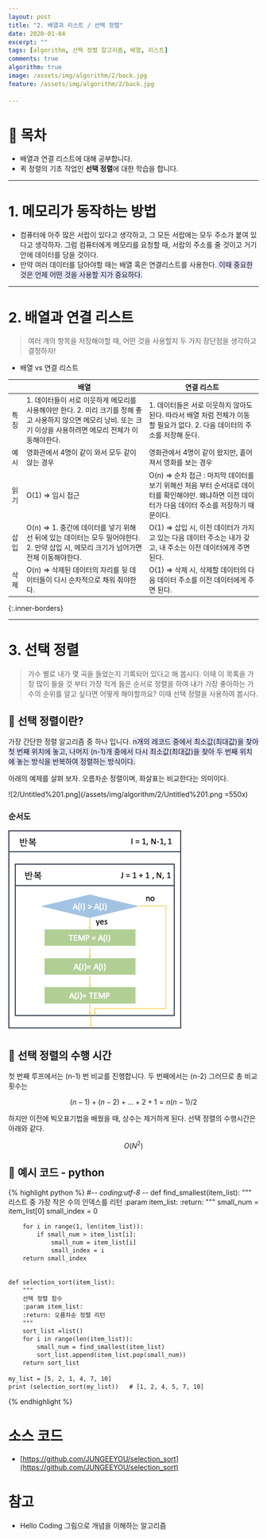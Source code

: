 ```yaml
---
layout: post
title: "2. 배열과 리스트 / 선택 정렬"
date: 2020-01-04
excerpt: ""
tags: [algorithm, 선택 정렬 알고리즘, 배열, 리스트]
comments: true
algorithm: true
image: /assets/img/algorithm/2/back.jpg
feature: /assets/img/algorithm/2/back.jpg

---
```


# 👀 목차

- 배열과 연결 리스트에 대해 공부합니다.
- 퀵 정렬의 기초 작업인 **선택 정렬**에 대한 학습을 합니다.

---

# 1. 메모리가 동작하는 방법

- 컴퓨터에 아주 많은 서랍이 있다고 생각하고, 그 모든 서랍에는 모두 주소가 붙여 있다고 생각하자. 그럼 컴퓨터에게 메모리를 요청할 때, 서랍의 주소를 줄 것이고 거기 안에 데이터를 담을 것이다.
- 만약 여러 데이터를 담아야할 때는 배열 혹은 연결리스트를 사용한다.<span style="background-color: #e6e6ff; font-clolr: #000000"> 이때 중요한 것은 언제 어떤 것을 사용할 지가 중요하다.</span>

---

# 2. 배열과 연결 리스트

> 여러 개의 항목을 저장해야할 때, 어떤 것을 사용할지 두 가지 장단점을 생각하고 결정하자!

 - 배열 vs 연결 리스트 
 
 |  |  배열 | 연결 리스트 | 
 |----------|----------|----------|
 | 특징 | 1. 데이터들이 서로 이웃하게 메모리를 사용해야만 한다.  2.  미리 크기를 정해 좋고 사용하지 않으면 메모리 낭비. 또는 크기 이상을 사용하려면 메모리 전체가 이동해야한다. | 1. 데이터들은 서로 이웃하지 않아도 된다.  따라서 배열 처럼 전체가 이동할 필요가 없다. 2. 다음 데이터의 주소를 저장해 둔다.   |
 | 예시 | 영화관에서 4명이 같이 와서 모두 같이 앉는 경우  | 영화관에서 4명이 같이 왔지만, 흩어져서 영화를 보는 경우   |
 | 읽기 | O(1)  ⇒ 임시 접근   | O(n)  ⇒ 순차 접근 : 마지막 데이터를 보기 위해선 처음 부터 순서대로 데이터를 확인해야만. 왜냐하면 이전 데이터가 다음 데이터 주소를 저장하기 때문이다.   |
 | 삽입  | O(n) ⇒ 1. 중간에 데이터를 넣기 위해선 뒤에 있는 데이터는 모두 밀어야한다. 2. 만약 삽입 시, 메모리 크기가 넘어가면 전체 이동해야한다.  | O(1) ⇒ 삽입 시, 이전 데이터가 가지고 있는 다음 데이터 주소는 내가 갖고, 내 주소는 이전 데이터에게 주면 된다.  |
 | 삭제  | O(n)  ⇒ 삭제된 데이터의 자리를 뒷 데이터들이 다시 순차적으로 채워 줘야한다.  |  O(1) ⇒ 삭제 시, 삭제할 데이터의 다음 데이터 주소를 이전 데이터에게 주면 된다.   |
 {:.inner-borders}

---

# 3. 선택 정렬

> 가수 별로 내가 몇 곡을 들었는지 기록되어 있다고 해 봅시다. 이때 이 목록을 가장 많이 들을 것 부터 가장 적게 들은 순서로 정렬을 하여 내가 가장 좋아하는 가수의 순위를 알고 싶다면 어떻게 해야할까요? 이때 선택 정렬을 사용하여 봅시다.


## 🔹 선택 정렬이란?

가장 간단한 정렬 알고리즘 중 하나 입니다. <span style="background-color: #e6e6ff; font-clolr: #000000"> n개의 레코드 중에서 최소값(최대값)을 찾아 첫 번째 위치에 놓고, 나머지 (n-1)개 중에서 다시 최소값(최대값)을 찾아 두 번째 위치에 놓는 방식을 반복하여 정렬하는 방식이다. </span>

아래의 예제를 살펴 보자. 오름차순 정렬이며, 화살표는 비교한다는 의미이다. 

![2/Untitled%201.png](/assets/img/algorithm/2/Untitled%201.png =550x)

### 순서도

![2/Untitled%202.png](/assets/img/algorithm/2/Untitled%202.png)

## 🔹 선택 정렬의 수행 시간

첫 번째 루프에서는 (n-1) 번 비교를 진행합니다. 두 번째에서는 (n-2) 그러므로 총 비교 횟수는 

$$(n-1) + (n-2) + ... + 2 + 1  = n(n-1)/2$$

하지만 이전에 빅오표기법을 배웠을 때, 상수는 제거하게 된다.  선택 정렬의 수행시간은 아래와 같다. 

$$O(N^2) $$

## 🔹  예시 코드 - python
{% highlight python %}
    #-*- coding:utf-8 -*-
    def find_smallest(item_list):
        """
        리스트 중 가장 작은 수의 인덱스를 리턴
        :param item_list:
        :return:
        """
        small_num = item_list[0]
        small_index = 0
    
        for i in range(1, len(item_list)):
            if small_num > item_list[i]:
                small_num = item_list[i]
                small_index = i
        return small_index
    
    
    def selection_sort(item_list):
        """
        선택 정렬 함수
        :param item_list:
        :return: 오름차순 정렬 리턴
        """
        sort_list =list()
        for i in range(len(item_list)):
            small_num = find_smallest(item_list)
            sort_list.append(item_list.pop(small_num))
        return sort_list
    
    my_list = [5, 2, 1, 4, 7, 10]  
    print (selection_sort(my_list))   # [1, 2, 4, 5, 7, 10]
{% endhighlight %}

# 소스 코드

- [https://github.com/JUNGEEYOU/selection_sort](https://github.com/JUNGEEYOU/selection_sort)

# 참고

- Hello Coding 그림으로 개념을 이해하는 알고리즘

